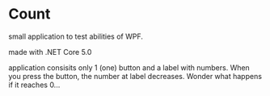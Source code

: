 # Count
small application to test abilities of WPF.

made with .NET Core 5.0

application consisits only 1 (one) button and a label with numbers. When you press the button, the number at label decreases. 
Wonder what happens if it reaches 0...
